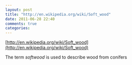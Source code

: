 ```yaml
---
layout: post
title: "http://en.wikipedia.org/wiki/Soft_wood"
date: 2011-06-28 22:40
comments: true
categories: 
---
```

[http://en.wikipedia.org/wiki/Soft_wood](http://en.wikipedia.org/wiki/Soft_wood)


The term *softwood* is used to describe wood from conifers

